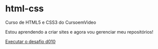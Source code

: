 # html-css
 Curso de HTML5 e CSS3 do CursoemVideo

 Estou aprendendo a criar sites e agora vou gerenciar meu repositórios!


<a href="https://jeffersoneneas.github.io/html-css/desafios/d010/android">Executar o desafio d010</a>